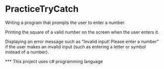 # PracticeTryCatch

Writing a program that prompts the user to enter a number.

Printing the square of a valid number on the screen when the user enters it.

Displaying an error message such as "Invalid input! Please enter a number" if the user makes an invalid input (such as entering a letter or symbol instead of a number).

*** This project uses c# programming language
